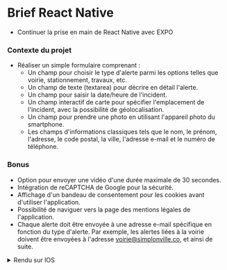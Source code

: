 
# Brief React Native
* Continuer la prise en main de React Native avec EXPO

### Contexte du projet
 * Réaliser un simple formulaire comprenant :
	* Un champ pour choisir le type d'alerte parmi les options telles que voirie, stationnement, travaux, etc.
	* Un champ de texte (textarea) pour décrire en détail l'alerte.
	* Un champ pour saisir la date/heure de l'incident.
	* Un champ interactif de carte pour spécifier l'emplacement de l'incident, avec la possibilité de géolocalisation.
	* Un champ pour prendre une photo en utilisant l'appareil photo du smartphone.
	* Les champs d'informations classiques tels que le nom, le prénom, l'adresse, le code postal, la ville, l'adresse e-mail et le numéro de téléphone.

### Bonus
* Option pour envoyer une vidéo d'une durée maximale de 30 secondes.
* Intégration de reCAPTCHA de Google pour la sécurité.
* Affichage d'un bandeau de consentement pour les cookies avant d'utiliser l'application.
* Possibilité de naviguer vers la page des mentions légales de l'application.
* Chaque alerte doit être envoyée à une adresse e-mail spécifique en fonction du type d'alerte. Par exemple, les alertes liées à la voirie doivent être envoyées à l'adresse voirie@simplonville.co, et ainsi de suite.

<details>
    <summary>Rendu sur IOS</summary>
    <ul>
        <li>
            <p>1er rendu 20/09/23</p>
            <img width="25%" src="ios-1.gif" alt="Rendu 1 sur iOS">
        </li>
        <li>
            <p>2e rendu 21/09/23</p>
            <img width="25%" src="ios-2.gif" alt="Rendu 2 sur iOS">
        </li>
    </ul>
</details>